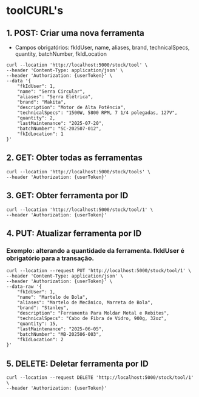 # toolCURL's

## 1. POST: Criar uma nova ferramenta

-  Campos obrigatórios: fkIdUser, name, aliases, brand, technicalSpecs, quantity, batchNumber, fkIdLocation
```
curl --location 'http://localhost:5000/stock/tool' \
--header 'Content-Type: application/json' \
--header 'Authorization: {userToken}' \
--data '{
    "fkIdUser": 1,
    "name": "Serra Circular",
    "aliases": "Serra Elétrica",
    "brand": "Makita",
    "description": "Motor de Alta Potência",
    "technicalSpecs": "1500W, 5800 RPM, 7 1/4 polegadas, 127V",
    "quantity": 2,
    "lastMaintenance": "2025-07-20",
    "batchNumber": "SC-202507-012",
    "fkIdLocation": 1
}'
```

## 2. GET: Obter todas as ferramentas
```
curl --location 'http://localhost:5000/stock/tools' \
--header 'Authorization: {userToken}'
```

## 3. GET: Obter ferramenta por ID
```
curl --location 'http://localhost:5000/stock/tool/1' \
--header 'Authorization: {userToken}'
```

## 4. PUT: Atualizar ferramenta por ID

### Exemplo: alterando a quantidade da ferramenta. fkIdUser é obrigatório para a transação.

```
curl --location --request PUT 'http://localhost:5000/stock/tool/1' \
--header 'Content-Type: application/json' \
--header 'Authorization: {userToken}' \
--data-raw '{
    "fkIdUser": 1,
    "name": "Martelo de Bola",
    "aliases": "Martelo de Mecânico, Marreta de Bola",
    "brand": "Stanley",
    "description": "Ferramenta Para Moldar Metal e Rebites",
    "technicalSpecs": "Cabo de Fibra de Vidro, 900g, 32oz",
    "quantity": 15,
    "lastMaintenance": "2025-06-05",
    "batchNumber": "MB-202506-003",
    "fkIdLocation": 2
}'
```

## 5. DELETE: Deletar ferramenta por ID

```
curl --location --request DELETE 'http://localhost:5000/stock/tool/1' \
--header 'Authorization: {userToken}'
```
